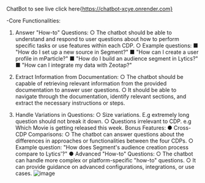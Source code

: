   C h a t B o t   to see live click here{https://chatbot-xcye.onrender.com}


-Core Functionalities:
1. Answer "How-to" Questions:
○ The chatbot should be able to understand and respond to user questions
about how to perform specific tasks or use features within each CDP.
○ Example questions:
■ "How do I set up a new source in Segment?"
■ "How can I create a user profile in mParticle?"
■ "How do I build an audience segment in Lytics?"
■ "How can I integrate my data with Zeotap?"



2. Extract Information from Documentation:
○ The chatbot should be capable of retrieving relevant information from the
provided documentation to answer user questions.
○ It should be able to navigate through the documentation, identify relevant
sections, and extract the necessary instructions or steps.



3. Handle Variations in Questions:
○ Size variations. E.g extremely long question should not break it down.
○ Questions irrelevant to CDP. e.g Which Movie is getting released this
week.
Bonus Features:
● Cross-CDP Comparisons:
○ The chatbot can answer questions about the differences in approaches or
functionalities between the four CDPs.
○ Example question: "How does Segment's audience creation process
compare to Lytics'?"
● Advanced "How-to" Questions:
○ The chatbot can handle more complex or platform-specific "how-to"
questions.
○ It can provide guidance on advanced configurations, integrations, or use
cases.
 ![image](https://github.com/user-attachments/assets/725405d3-e954-48ea-a4e4-b3602e3969a8)

 
